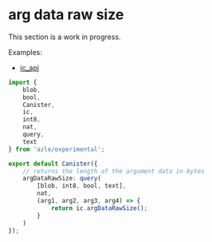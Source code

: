 # arg data raw size

This section is a work in progress.

Examples:

-   [ic_api](https://github.com/demergent-labs/azle/blob/main/examples/ic_api)

```typescript
import {
    blob,
    bool,
    Canister,
    ic,
    int8,
    nat,
    query,
    text
} from 'azle/experimental';

export default Canister({
    // returns the length of the argument data in bytes
    argDataRawSize: query(
        [blob, int8, bool, text],
        nat,
        (arg1, arg2, arg3, arg4) => {
            return ic.argDataRawSize();
        }
    )
});
```
